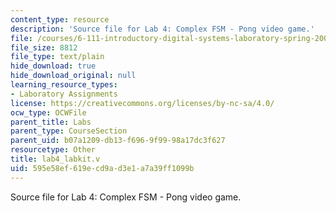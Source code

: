 ```yaml
---
content_type: resource
description: 'Source file for Lab 4: Complex FSM - Pong video game.'
file: /courses/6-111-introductory-digital-systems-laboratory-spring-2006/595e58ef619ecd9ad3e1a7a39ff1099b_lab4_labkit.v
file_size: 8812
file_type: text/plain
hide_download: true
hide_download_original: null
learning_resource_types:
- Laboratory Assignments
license: https://creativecommons.org/licenses/by-nc-sa/4.0/
ocw_type: OCWFile
parent_title: Labs
parent_type: CourseSection
parent_uid: b07a1209-db13-f696-9f99-98a17dc3f627
resourcetype: Other
title: lab4_labkit.v
uid: 595e58ef-619e-cd9a-d3e1-a7a39ff1099b
---
```

Source file for Lab 4: Complex FSM - Pong video game.